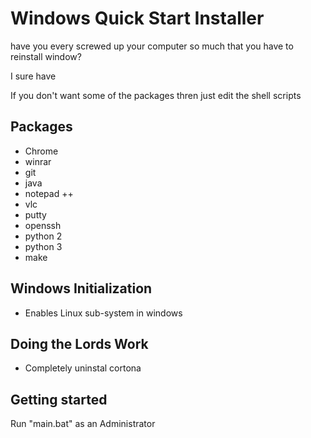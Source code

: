 # Windows Quick Start Installer

have you every screwed up your computer so much that you have to reinstall window?
 
I sure have

If you don't want some of the packages thren just edit the shell scripts 

## Packages

- Chrome
- winrar
- git
- java
- notepad ++
- vlc
- putty
- openssh
- python 2
- python 3
- make

## Windows Initialization

- Enables Linux sub-system in windows

## Doing the Lords Work

- Completely uninstal cortona

## Getting started

Run "main.bat" as an Administrator

